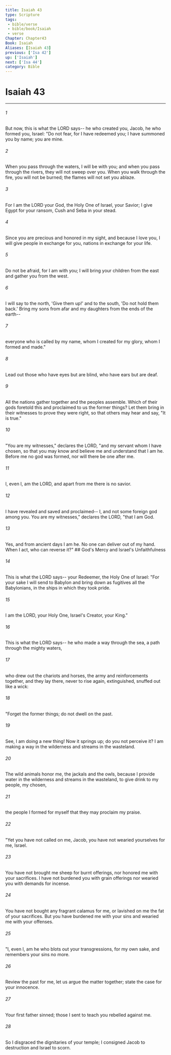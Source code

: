 ```yaml
---
title: Isaiah 43
type: Scripture
tags:
 - bible/verse
 - bible/book/Isaiah
 - verse
Chapter: Chapter43
Book: Isaiah
Aliases: [Isaiah 43]
previous: ['Isa 42']
up: ['Isaiah']
next: ['Isa 44']
category: Bible
---
```

# Isaiah 43

***


###### 1 
But now, this is what the LORD says-- he who created you, Jacob, he who formed you, Israel: "Do not fear, for I have redeemed you; I have summoned you by name; you are mine. 

###### 2 
When you pass through the waters, I will be with you; and when you pass through the rivers, they will not sweep over you. When you walk through the fire, you will not be burned; the flames will not set you ablaze. 

###### 3 
For I am the LORD your God, the Holy One of Israel, your Savior; I give Egypt for your ransom, Cush and Seba in your stead. 

###### 4 
Since you are precious and honored in my sight, and because I love you, I will give people in exchange for you, nations in exchange for your life. 

###### 5 
Do not be afraid, for I am with you; I will bring your children from the east and gather you from the west. 

###### 6 
I will say to the north, 'Give them up!' and to the south, 'Do not hold them back.' Bring my sons from afar and my daughters from the ends of the earth-- 

###### 7 
everyone who is called by my name, whom I created for my glory, whom I formed and made." 

###### 8 
Lead out those who have eyes but are blind, who have ears but are deaf. 

###### 9 
All the nations gather together and the peoples assemble. Which of their gods foretold this and proclaimed to us the former things? Let them bring in their witnesses to prove they were right, so that others may hear and say, "It is true." 

###### 10 
"You are my witnesses," declares the LORD, "and my servant whom I have chosen, so that you may know and believe me and understand that I am he. Before me no god was formed, nor will there be one after me. 

###### 11 
I, even I, am the LORD, and apart from me there is no savior. 

###### 12 
I have revealed and saved and proclaimed-- I, and not some foreign god among you. You are my witnesses," declares the LORD, "that I am God. 

###### 13 
Yes, and from ancient days I am he. No one can deliver out of my hand. When I act, who can reverse it?" ## God's Mercy and Israel's Unfaithfulness 

###### 14 
This is what the LORD says-- your Redeemer, the Holy One of Israel: "For your sake I will send to Babylon and bring down as fugitives all the Babylonians, in the ships in which they took pride. 

###### 15 
I am the LORD, your Holy One, Israel's Creator, your King." 

###### 16 
This is what the LORD says-- he who made a way through the sea, a path through the mighty waters, 

###### 17 
who drew out the chariots and horses, the army and reinforcements together, and they lay there, never to rise again, extinguished, snuffed out like a wick: 

###### 18 
"Forget the former things; do not dwell on the past. 

###### 19 
See, I am doing a new thing! Now it springs up; do you not perceive it? I am making a way in the wilderness and streams in the wasteland. 

###### 20 
The wild animals honor me, the jackals and the owls, because I provide water in the wilderness and streams in the wasteland, to give drink to my people, my chosen, 

###### 21 
the people I formed for myself that they may proclaim my praise. 

###### 22 
"Yet you have not called on me, Jacob, you have not wearied yourselves for me, Israel. 

###### 23 
You have not brought me sheep for burnt offerings, nor honored me with your sacrifices. I have not burdened you with grain offerings nor wearied you with demands for incense. 

###### 24 
You have not bought any fragrant calamus for me, or lavished on me the fat of your sacrifices. But you have burdened me with your sins and wearied me with your offenses. 

###### 25 
"I, even I, am he who blots out your transgressions, for my own sake, and remembers your sins no more. 

###### 26 
Review the past for me, let us argue the matter together; state the case for your innocence. 

###### 27 
Your first father sinned; those I sent to teach you rebelled against me. 

###### 28 
So I disgraced the dignitaries of your temple; I consigned Jacob to destruction and Israel to scorn. 
